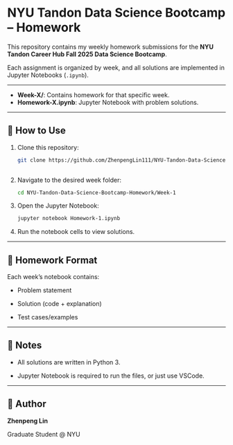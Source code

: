 # NYU Tandon Data Science Bootcamp – Homework

This repository contains my weekly homework submissions for the **NYU Tandon Career Hub Fall 2025 Data Science Bootcamp**.  

Each assignment is organized by week, and all solutions are implemented in Jupyter Notebooks (`.ipynb`).

---

- **Week-X/**: Contains homework for that specific week.  
- **Homework-X.ipynb**: Jupyter Notebook with problem solutions.  

---

## 🚀 How to Use

1. Clone this repository:
   ```bash
   git clone https://github.com/ZhenpengLin111/NYU-Tandon-Data-Science-Bootcamp-Homework.git
  
2. Navigate to the desired week folder:
   ```bash
   cd NYU-Tandon-Data-Science-Bootcamp-Homework/Week-1

3. Open the Jupyter Notebook:
   ```bash
   jupyter notebook Homework-1.ipynb

4. Run the notebook cells to view solutions.

---

## 📝 Homework Format

Each week’s notebook contains:

- Problem statement

- Solution (code + explanation)

- Test cases/examples

---

## 📌 Notes

- All solutions are written in Python 3.

- Jupyter Notebook is required to run the files, or just use VSCode.

---

## 👤 Author

**Zhenpeng Lin**

Graduate Student @ NYU
